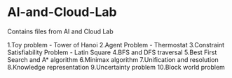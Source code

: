 # AI-and-Cloud-Lab

Contains files from AI and Cloud Lab

1.Toy problem - Tower of Hanoi
2.Agent Problem - Thermostat
3.Constraint Satisfiability Problem - Latin Square
4.BFS and DFS traversal
5.Best First Search and A* algorithm
6.Minimax algorithm
7.Unification and resolution
8.Knowledge representation
9.Uncertainty problem
10.Block world problem
